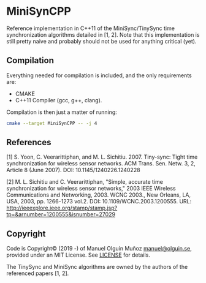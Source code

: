 # MiniSynCPP

Reference implementation in C++11 of the MiniSync/TinySync time synchronization algorithms detailed in [1, 2].
Note that this implementation is still pretty naive and probably should not be used for anything critical (yet).

## Compilation
Everything needed for compilation is included, and the only requirements are:

- CMAKE
- C++11 Compiler (gcc, g++, clang).

Compilation is then just a matter of running:
```bash
cmake --target MiniSynCPP -- -j 4
```

## References
[1] S. Yoon, C. Veerarittiphan, and M. L. Sichitiu. 2007. Tiny-sync: Tight time synchronization for wireless sensor 
networks. ACM Trans. Sen. Netw. 3, 2, Article 8 (June 2007). 
DOI: 10.1145/1240226.1240228 

[2] M. L. Sichitiu and C. Veerarittiphan, "Simple, accurate time synchronization for wireless sensor networks," 2003 
IEEE Wireless Communications and Networking, 2003. WCNC 2003., New Orleans, LA, USA, 2003, pp. 1266-1273 vol.2. DOI: 
10.1109/WCNC.2003.1200555. URL: http://ieeexplore.ieee.org/stamp/stamp.jsp?tp=&arnumber=1200555&isnumber=27029

## Copyright
Code is Copyright© (2019 -) of Manuel Olguín Muñoz <manuel@olguin.se>, provided under an MIT License.
See [LICENSE](LICENSE) for details.

The TinySync and MiniSync algorithms are owned by the authors of the referenced papers [1, 2].
